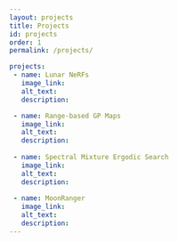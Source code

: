 ```yaml
---
layout: projects
title: Projects
id: projects
order: 1
permalink: /projects/

projects:
 - name: Lunar NeRFs
   image_link: 
   alt_text: 
   description: 

 - name: Range-based GP Maps
   image_link: 
   alt_text: 
   description: 
 
 - name: Spectral Mixture Ergodic Search
   image_link: 
   alt_text: 
   description: 
  
 - name: MoonRanger
   image_link: 
   alt_text: 
   description: 
---
```


